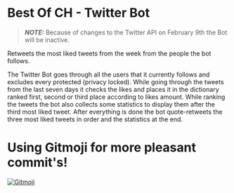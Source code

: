 # Best Of CH - Twitter Bot

> **_NOTE:_**  Because of changes to the Twitter API on February 9th the Bot will be inactive.

Retweets the most liked tweets from the week from the people the bot follows.

The Twitter Bot goes through all the users that it currently follows and excludes every protected (privacy locked). While going through the tweets from the last seven days it checks the likes and places it in the dictionary ranked first, second or third place according to likes amount.
While ranking the tweets the bot also collects some statistics to display them after the third most liked tweet.
After everything is done the bot quote-retweets the three most liked tweets in order and the statistics at the end.

# Using Gitmoji for more pleasant commit's!
<a href="https://gitmoji.dev">
  <img src="https://img.shields.io/badge/gitmoji-%20😜%20😍-FFDD67.svg?style=flat-square" alt="Gitmoji">
</a>
